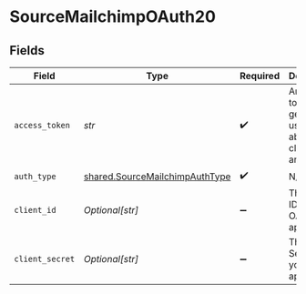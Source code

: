 # SourceMailchimpOAuth20


## Fields

| Field                                                                            | Type                                                                             | Required                                                                         | Description                                                                      |
| -------------------------------------------------------------------------------- | -------------------------------------------------------------------------------- | -------------------------------------------------------------------------------- | -------------------------------------------------------------------------------- |
| `access_token`                                                                   | *str*                                                                            | :heavy_check_mark:                                                               | An access token generated using the above client ID and secret.                  |
| `auth_type`                                                                      | [shared.SourceMailchimpAuthType](../../models/shared/sourcemailchimpauthtype.md) | :heavy_check_mark:                                                               | N/A                                                                              |
| `client_id`                                                                      | *Optional[str]*                                                                  | :heavy_minus_sign:                                                               | The Client ID of your OAuth application.                                         |
| `client_secret`                                                                  | *Optional[str]*                                                                  | :heavy_minus_sign:                                                               | The Client Secret of your OAuth application.                                     |